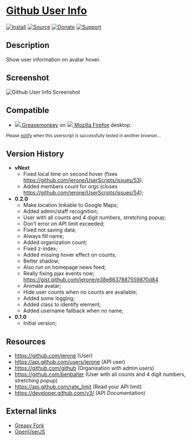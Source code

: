 # [Github User Info](https://github.com/jerone/UserScripts/tree/master/Github_User_Info)

[![Install](https://raw.github.com/jerone/UserScripts/master/_resources/Install-button.png)](https://github.com/jerone/UserScripts/raw/master/Github_User_Info/Github_User_Info.user.js)
[![Source](https://raw.github.com/jerone/UserScripts/master/_resources/Source-button.png)](https://github.com/jerone/UserScripts/blob/master/Github_User_Info/Github_User_Info.user.js)
[![Donate](https://raw.github.com/jerone/UserScripts/master/_resources/Donate-button.png)](https://www.paypal.com/cgi-bin/webscr?cmd=_s-xclick&hosted_button_id=VCYMHWQ7ZMBKW)
[![Support](https://raw.github.com/jerone/UserScripts/master/_resources/Support-button.png)](https://github.com/jerone/UserScripts/issues)


## Description

Show user information on avatar hover.


## Screenshot

![Github User Info Screenshot](https://github.com/jerone/UserScripts/raw/master/Github_User_Info/screenshot.jpg)


## Compatible

* [![](https://raw.github.com/jerone/UserScripts/master/_resources/Greasemonkey.png) Greasemonkey](https://addons.mozilla.org/firefox/addon/greasemonkey/) on [![](https://raw.github.com/jerone/UserScripts/master/_resources/Firefox.png) Mozilla Firefox](http://www.mozilla.org/en-US/firefox/fx/#desktop) desktop.

<sub>Please [notify](https://github.com/jerone/UserScripts/issues/new?title=Userscript%20%3Cname%3E%20%28%3Cversion%3E%29%20also%20works%20in%20%3Cbrowser%3E%20on%20%3Cdesktop/device%3E) when this userscript is successfully tested in another browser...</sub>


## Version History

* **vNext**
    * Fixed local time on second hover (fixes https://github.com/jerone/UserScripts/issues/53);
    * Added members count for orgs (closes https://github.com/jerone/UserScripts/issues/54);
* **0.2.0**
    * Make location linkable to Google Maps;
    * Added admin/staff recognition;
    * User with all counts and 4 digit numbers, stretching popup;
    * Don't error on API limit exceeded;
    * Fixed not saving data;
    * Always fill name;
    * Added organization count;
    * Fixed z-index;
    * Added missing hover effect on counts;
    * Better shadow;
    * Also run on homepage news feed;
    * Really fixing pjax events now; https://gist.github.com/jerone/e38e8637887559870d84
    * Animate avatar;
    * Hide user counts when no counts are available;
    * Added some logging;
    * Added class to identify element;
    * Added username fallback when no name;
* **0.1.0**
    * Initial version;


## Resources

* https://github.com/jerone (User)
* https://api.github.com/users/jerone (API user)
* https://github.com/github (Organisation with admin users)
* https://github.com/benbalter (User with all counts and 4 digit numbers, stretching popup)
* https://api.github.com/rate_limit (Read your API limit)
* https://developer.github.com/v3/ (API Documentation)


## External links

* [Greasy Fork](https://greasyfork.org/en/scripts/8989-github-user-info)
* [OpenUserJS](https://openuserjs.org/scripts/jerone/Github_User_Info)
